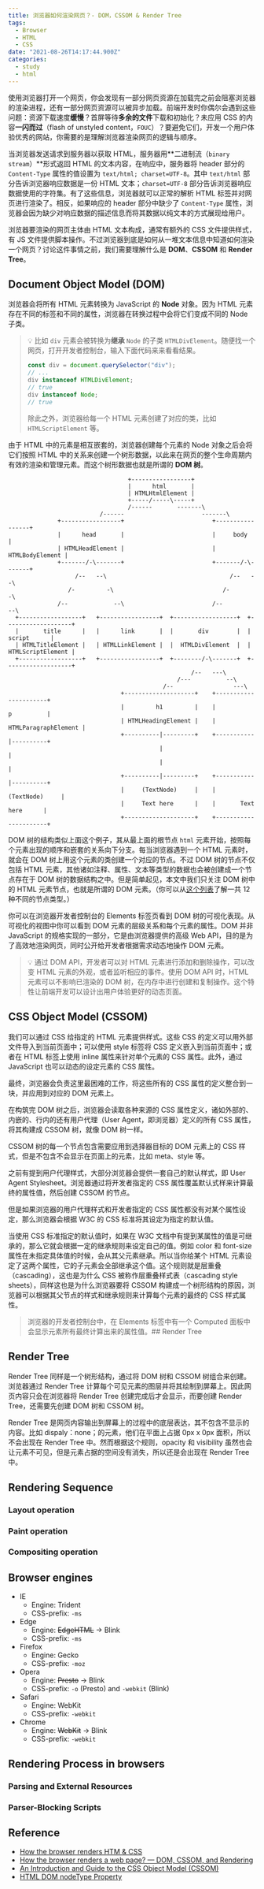 ```yaml
---
title: 浏览器如何渲染网页？- DOM，CSSOM & Render Tree
tags:
  - Browser
  - HTML
  - CSS
date: "2021-08-26T14:17:44.900Z"
categories:
  - study
  - html
---
```


使用浏览器打开一个网页，你会发现有一部分网页资源在加载完之前会阻塞浏览器的渲染进程，还有一部分网页资源可以被异步加载。前端开发时你偶尔会遇到这些问题：资源下载速度**缓慢**？首屏等待**多余的文件**下载和初始化？未应用 CSS 的内容**一闪而过**（flash of unstyled content，`FOUC`）？要避免它们，开发一个用户体验优秀的网站，你需要的是理解浏览器渲染网页的逻辑与顺序。

当浏览器发送请求到服务器以获取 HTML，服务器用**二进制流（`binary stream`）**形式返回 HTML 的文本内容，在响应中，服务器将 header 部分的 `Content-Type` 属性的值设置为 `text/html; charset=UTF-8`。其中 `text/html` 部分告诉浏览器响应数据是一份 HTML 文本；`charset=UTF-8` 部分告诉浏览器响应数据使用的字符集。有了这些信息，浏览器就可以正常的解析 HTML 标签并对网页进行渲染了。相反，如果响应的 header 部分中缺少了 `Content-Type` 属性，浏览器会因为缺少对响应数据的描述信息而将其数据以纯文本的方式展现给用户。

浏览器要渲染的网页主体由 HTML 文本构成，通常有额外的 CSS 文件提供样式，有 JS 文件提供脚本操作。不过浏览器到底是如何从一堆文本信息中知道如何渲染一个网页？讨论这件事情之前，我们需要理解什么是 **DOM**、**CSSOM** 和 **Render Tree**。

<!-- more -->

## Document Object Model (DOM)

浏览器会将所有 HTML 元素转换为 JavaScript 的 **Node** 对象。因为 HTML 元素存在不同的标签和不同的属性，浏览器在转换过程中会将它们变成不同的 Node 子类。

> 💡 比如 `div` 元素会被转换为**继承** `Node` 的子类 `HTMLDivElement`。随便找一个网页，打开开发者控制台，输入下面代码来来看看结果。
>
> ```js
> const div = document.querySelector("div");
> // ...
> div instanceof HTMLDivElement;
> // true
> div instanceof Node;
> // true
> ```
>
> 除此之外，浏览器给每一个 HTML 元素创建了对应的类，比如 `HTMLScriptElement` 等。

由于 HTML 中的元素是相互嵌套的，浏览器创建每个元素的 Node 对象之后会将它们按照 HTML 中的关系来创建一个树形数据，以此来在网页的整个生命周期内有效的渲染和管理元素。而这个树形数据也就是所谓的 **DOM 树**。

```console
                                  +-----------------+
                                  |      html       |
                                  | HTMLHtmlElement |
                                  +-----/-----\-----+
                                  /------       -------\
                          /------                      -------\
              +-----------------+                         +-----------------+
              |      head       |                         |     body        |
              | HTMLHeadElement |                         | HTMLBodyElement |
              +-------/-\-------+                         +-------/-\-------+
                   /--   --\                                   /--   --\
                 /-         -\                               /-         -\
              /--             --\                         /--             --\
  +------------------+   +-----------------+  +------------------+  +-------------------+
  |       title      |   |      link       |  |       div        |  |       script      |
  | HTMLTitleElement |   | HTMLLinkElement |  |  HTMLDivElement  |  | HTMLScriptElement |
  +------------------+   +-----------------+  +--------/-\-------+  +-------------------+
                                                    /--   ---\
                                                /---          --\
                                            /--                 ---\
                                +--------------------+    +----------------------+
                                |         h1         |    |           p          |
                                | HTMLHeadingElement |    | HTMLParagraphElement |
                                +----------|---------+    +-----------|----------+
                                           |                          |
                                           |                          |
                                +----------|---------+    +-----------|----------+
                                |     (TextNode)     |    |       (TextNode)     |
                                |     Text here      |    |       Text here      |
                                +--------------------+    +----------------------+
```

DOM 树的结构类似上面这个例子，其从最上面的根节点 `html` 元素开始，按照每个元素出现的顺序和嵌套的关系向下分支。每当浏览器遇到一个 HTML 元素时，就会在 DOM 树上用这个元素的类创建一个对应的节点。不过 DOM 树的节点不仅包括 HTML 元素，其他诸如注释、属性、文本等类型的数据也会被创建成一个节点存在于 DOM 树的数据结构之中。但是简单起见，本文中我们只关注 DOM 树中的 HTML 元素节点，也就是所谓的 DOM 元素。（你可以从[这个列表](https://www.w3schools.com/jsref/prop_node_nodetype.asp)了解一共 12 种不同的节点类型。）

你可以在浏览器开发者控制台的 Elements 标签页看到 DOM 树的可视化表现。从可视化的视图中你可以看到 DOM 元素的层级关系和每个元素的属性。DOM 并非 JavaScript 的规格实现的一部分，它是由浏览器提供的高级 Web API，目的是为了高效地渲染网页，同时公开给开发者根据需求动态地操作 DOM 元素。

> 💡 通过 DOM API，开发者可以对 HTML 元素进行添加和删除操作，可以改变 HTML 元素的外观，或者监听相应的事件。使用 DOM API 时，HTML 元素可以不影响已渲染的 DOM 树，在内存中进行创建和复制操作。这个特性让前端开发可以设计出用户体验更好的动态页面。

## CSS Object Model (CSSOM)

我们可以通过 CSS 给指定的 HTML 元素提供样式。这些 CSS 的定义可以用外部文件导入到当前页面中；可以使用 style 标签将 CSS 定义嵌入到当前页面中；或者在 HTML 标签上使用 inline 属性来针对单个元素的 CSS 属性。此外，通过 JavaScript 也可以动态的设定元素的 CSS 属性。

最终，浏览器会负责这里最困难的工作，将这些所有的 CSS 属性的定义整合到一块，并应用到对应的 DOM 元素上。

在构筑完 DOM 树之后，浏览器会读取各种来源的 CSS 属性定义，诸如外部的、内嵌的、行内的还有用户代理（User Agent，即浏览器）定义的所有 CSS 属性，将其构建成 CSSOM 树，就像 DOM 树一样。

CSSOM 树的每一个节点包含需要应用到选择器目标的 DOM 元素上的 CSS 样式，但是不包含不会显示在页面上的元素，比如 meta、style 等。

之前有提到用户代理样式，大部分浏览器会提供一套自己的默认样式，即 User Agent Stylesheet。浏览器通过将开发者指定的 CSS 属性覆盖默认式样来计算最终的属性值，然后创建 CSSOM 的节点。

但是如果浏览器的用户代理样式和开发者指定的 CSS 属性都没有对某个属性设定，那么浏览器会根据 W3C 的 CSS 标准将其设定为指定的默认值。

当使用 CSS 标准指定的默认值时，如果在 W3C 文档中有提到某属性的值是可继承的，那么它就会根据一定的继承规则来设定自己的值。例如 color 和 font-size 属性在未指定具体值的时候，会从其父元素继承。所以当你给某个 HTML 元素设定了这两个属性，它的子元素会全部继承这个值。这个规则就是层重叠（cascading），这也是为什么 CSS 被称作层重叠样式表（cascading style sheets），同样这也是为什么浏览器要将 CSSOM 构建成一个树形结构的原因，浏览器可以根据其父节点的样式和继承规则来计算每个元素的最终的 CSS 样式属性。

> 浏览器的开发者控制台中，在 Elements 标签中有一个 Computed 面板中会显示元素所有最终计算出来的属性值。## Render Tree

## Render Tree

Render Tree 同样是一个树形结构，通过将 DOM 树和 CSSOM 树组合来创建。浏览器通过 Render Tree 计算每个可见元素的图层并将其绘制到屏幕上。因此网页内容只会在浏览器将 Render Tree 创建完成后才会显示，而要创建 Render Tree，还需要先创建 DOM 树和 CSSOM 树。

Render Tree 是网页内容输出到屏幕上的过程中的底层表达，其不包含不显示的内容。比如 dispaly：none；的元素，他们在平面上占据 0px x 0px 面积，所以不会出现在 Render Tree 中。然而根据这个规则，opacity 和 visibility 虽然也会让元素不可见，但是元素占据的空间没有消失，所以还是会出现在 Render Tree 中。

## Rendering Sequence

### Layout operation

### Paint operation

### Compositing operation

## Browser engines

- IE
  - Engine: Trident
  - CSS-prefix: `-ms`
- Edge
  - Engine: ~~EdgeHTML~~ → Blink
  - CSS-prefix: `-ms`
- Firefox
  - Engine: Gecko
  - CSS-prefix: `-moz`
- Opera
  - Engine: ~~Presto~~ → Blink
  - CSS-prefix: `-o` (Presto) and `-webkit` (Blink)
- Safari
  - Engine: WebKit
  - CSS-prefix: `-webkit`
- Chrome
  - Engine: ~~WebKit~~ → Blink
  - CSS-prefix: `-webkit`

## Rendering Process in browsers

### Parsing and External Resources

### Parser-Blocking Scripts

## Reference

- [How the browser renders HTM & CSS](https://medium.com/@mustafa.abdelmogoud/how-the-browser-renders-html-css-27920d8ccaa6)
- [How the browser renders a web page? — DOM, CSSOM, and Rendering](https://medium.com/jspoint/how-the-browser-renders-a-web-page-dom-cssom-and-rendering-df10531c9969)
- [An Introduction and Guide to the CSS Object Model (CSSOM)](https://css-tricks.com/an-introduction-and-guide-to-the-css-object-model-cssom/)
- [HTML DOM nodeType Property](https://www.w3schools.com/jsref/prop_node_nodetype.asp)

